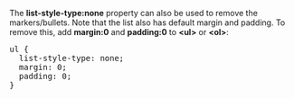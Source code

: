 The <b>list-style-type:none</b> property can also be used to remove the markers/bullets. Note that the list also has default margin and padding. To remove this, add <b>margin:0</b> and <b>padding:0</b> to <b>&lt;ul&gt;</b> or <b>&lt;ol&gt;</b>:
<pre>
ul {
  list-style-type: none;
  margin: 0;
  padding: 0;
}
</pre>
